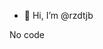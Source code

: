 - 👋 Hi, I’m @rzdtjb

No code 

<!---
rzdtjb/rzdtjb is a ✨ special ✨ repository because its `README.md` (this file) appears on your GitHub profile.
You can click the Preview link to take a look at your changes.
--->
